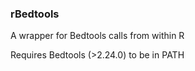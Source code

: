 ### rBedtools

A wrapper for Bedtools calls from within R

Requires Bedtools (>2.24.0) to be in PATH